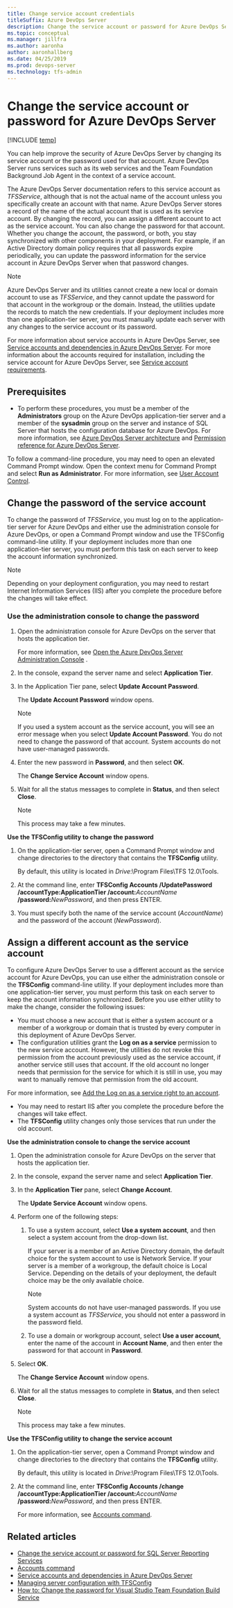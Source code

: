 ```yaml
---
title: Change service account credentials 
titleSuffix: Azure DevOps Server
description: Change the service account or password for Azure DevOps Server
ms.topic: conceptual
ms.manager: jillfra
ms.author: aaronha
author: aaronhallberg
ms.date: 04/25/2019
ms.prod: devops-server
ms.technology: tfs-admin
---
```


# Change the service account or password for Azure DevOps Server

[!INCLUDE [temp](../_shared/version-tfs-all-versions.md)]

You can help improve the security of Azure DevOps Server by changing its service account or the password used for that account. Azure DevOps Server runs services such as its web services and the Team Foundation Background Job Agent in the context of a service account. 

The Azure DevOps Server documentation refers to this service account as *TFSService*, although that is not the actual name of the account unless you specifically create an account with that name. Azure DevOps Server stores a record of the name of the actual account that is used as its service account. By changing the record, you can assign a different account to act as the service account. You can also change the password for that account. Whether you change the account, the password, or both, you stay synchronized with other components in your deployment. For example, if an Active Directory domain policy requires that all passwords expire periodically, you can update the password information for the service account in Azure DevOps Server when that password changes.

> [!NOTE]  
> Azure DevOps Server and its utilities cannot create a new local or domain account to use as *TFSService*, and they cannot update the password for that account in the workgroup or the domain. Instead, the utilities update the records to match the new credentials. If your deployment includes more than one application-tier server, you must manually update each server with any changes to the service account or its password.

For more information about service accounts in Azure DevOps Server, see [Service accounts and dependencies in Azure DevOps Server](service-accounts-dependencies.md). For more information about the accounts required for installation, including the service account for Azure DevOps Server, see [Service account requirements](../account-requirements.md).

## Prerequisites

 * To perform these procedures, you must be a member of the **Administrators** group on the Azure DevOps application-tier server and a member of the **sysadmin** group on the server and instance of SQL Server that hosts the configuration database for Azure DevOps. For more information, see [Azure DevOps Server architecture](../architecture/architecture.md) and [Permission reference for Azure DevOps Server](/azure/devops/security/permissions).

To follow a command-line procedure, you may need to open an elevated Command Prompt window. Open the context menu for Command Prompt and select **Run as Administrator**. For more information, see [User Account Control](/previous-versions/windows/it-pro/windows-server-2008-R2-and-2008/cc772207(v=ws.10)).

## Change the password of the service account

To change the password of *TFSService*, you must log on to the application-tier server for Azure DevOps and either use the administration console for Azure DevOps, or open a Command Prompt window and use the TFSConfig command-line utility. If your deployment includes more than one application-tier server, you must perform this task on each server to keep the account information synchronized.

> [!NOTE]
> Depending on your deployment configuration, you may need to restart Internet Information Services (IIS) after you complete the procedure before the changes will take effect.

### Use the administration console to change the password

1.  Open the administration console for Azure DevOps on the server that hosts the application tier.

    For more information, see [Open the Azure DevOps Server Administration Console](open-admin-console.md) .

2.  In the console, expand the server name and select **Application Tier**.

3.  In the Application Tier pane, select **Update Account Password**.

    The **Update Account Password** window opens.

    > [!NOTE]
    > If you used a system account as the service account, you will see an error message when you select **Update Account Password**. You do not need to change the password of that account. System accounts do not have user-managed passwords.

4.  Enter the new password in **Password**, and then select **OK**.

    The **Change Service Account** window opens.

5.  Wait for all the status messages to complete in **Status**, and then select **Close**.

    > [!NOTE]
    > This process may take a few minutes.

**Use the TFSConfig utility to change the password**

1. On the application-tier server, open a Command Prompt window and change directories to the directory that contains the **TFSConfig** utility.

   By default, this utility is located in *Drive*:\\Program Files\\TFS 12.0\\Tools.

2. At the command line, enter **TFSConfig Accounts /UpdatePassword /accountType:ApplicationTier /account:**<em>AccountName</em> **/password:**<em>NewPassword</em>, and then press ENTER.

3. You must specify both the name of the service account (*AccountName*) and the password of the account (*NewPassword*).

## Assign a different account as the service account

To configure Azure DevOps Server to use a different account as the service account for Azure DevOps, you can use either the administration console or the **TFSConfig** command-line utility. If your deployment includes more than one application-tier server, you must perform this task on each server to keep the account information synchronized. Before you use either utility to make the change, consider the following issues:  
-   You must choose a new account that is either a system account or a member of a workgroup or domain that is trusted by every computer in this deployment of Azure DevOps Server.  
-   The configuration utilities grant the **Log on as a service** permission to the new service account. However, the utilities do not revoke this permission from the account previously used as the service account, if another service still uses that account. If the old account no longer needs that permission for the service for which it is still in use, you may want to manually remove that permission from the old account.

For more information, see [Add the Log on as a service right to an account](/previous-versions/windows/it-pro/windows-server-2003/cc739424(v=ws.10)).  

-   You may need to restart IIS after you complete the procedure before the changes will take effect.  
-   The **TFSConfig** utility changes only those services that run under the old account.

**Use the administration console to change the service account**

1.  Open the administration console for Azure DevOps on the server that hosts the application tier.

2.  In the console, expand the server name and select **Application Tier**.

3.  In the **Application Tier** pane, select **Change Account**.

    The **Update Service Account** window opens.

4.  Perform one of the following steps:

    1.  To use a system account, select **Use a system account**, and then select a system account from the drop-down list.

        If your server is a member of an Active Directory domain, the default choice for the system account to use is Network Service. If your server is a member of a workgroup, the default choice is Local Service. Depending on the details of your deployment, the default choice may be the only available choice.

        > [!NOTE]  
        >System accounts do not have user-managed passwords. If you use a system account as *TFSService*, you should not enter a password in the password field.
        
    2.  To use a domain or workgroup account, select **Use a user account**, enter the name of the account in **Account Name**, and then enter the password for that account in **Password**.

5.  Select **OK**.

    The **Change Service Account** window opens.

6.  Wait for all the status messages to complete in **Status**, and then select **Close**.

    > [!NOTE]
    > This process may take a few minutes.

**Use the TFSConfig utility to change the service account**

1. On the application-tier server, open a Command Prompt window and change directories to the directory that contains the **TFSConfig** utility.

   By default, this utility is located in *Drive*:\\Program Files\\TFS 12.0\\Tools.

2. At the command line, enter **TFSConfig Accounts /change /accountType:ApplicationTier /account:**<em>AccountName</em> **/password:**<em>NewPassword</em>, and then press ENTER.

   For more information, see [Accounts command](../command-line/tfsconfig-cmd.md#accounts).

## Related articles

- [Change the service account or password for SQL Server Reporting Services](change-service-account-or-password-sql-reporting.md)  
- [Accounts command](../command-line/tfsconfig-cmd.md#accounts)  
- [Service accounts and dependencies in Azure DevOps Server](service-accounts-dependencies.md)  
- [Managing server configuration with TFSConfig](../command-line/tfsconfig-cmd.md)  
- [How to: Change the password for Visual Studio Team Foundation Build Service](https://msdn.microsoft.com/library/bb778405)
 